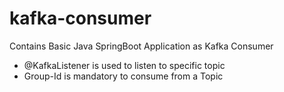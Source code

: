 # kafka-consumer
Contains Basic Java SpringBoot Application as Kafka Consumer

- @KafkaListener is used to listen to specific topic
- Group-Id is mandatory to consume from a Topic